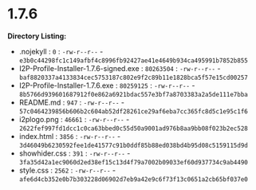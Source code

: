 1.7.6
=====

**Directory Listing:**

 - .nojekyll : `0` : `-rw-r--r--` - `e3b0c44298fc1c149afbf4c8996fb92427ae41e4649b934ca495991b7852b855`
 - I2P-Profile-Installer-1.7.6-signed.exe : `80263504` : `-rw-r--r--` - `baf8820337a4133834cec5753187c802e9f2c89b11e1828bca5f57e15cd00257`
 - I2P-Profile-Installer-1.7.6.exe : `80259125` : `-rw-r--r--` - `8b5766d939601687912f0e862a6921bdac557e3bf7a8703383a2a5de111e7bba`
 - README.md : `947` : `-rw-r--r--` - `57c0464239856b606b2c604ab52df28261ce29af6eba7cc365fc8d5c1e95c1f6`
 - i2plogo.png : `46661` : `-rw-r--r--` - `2622fef997fd1dcc1c0ca63bbed0c55d50a9001ad976b8aa9bb08f023b2ec528`
 - index.html : `3856` : `-rw-r--r--` - `3d46049b6230592fee1de41577c91b0ddf85b88ed038bd4b95d08c5159115d9d`
 - showhider.css : `391` : `-rw-r--r--` - `3fa35d42a1ec9060d2ed38ef15c13d4f79a7002b09033ef60d937734c9ab4490`
 - style.css : `2562` : `-rw-r--r--` - `afe6d4cb352e0b7b303228d06902d7eb9a42e9c6f73f13c0651a2cb65bf037e0`
